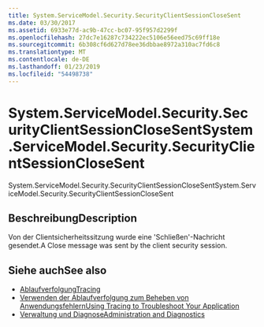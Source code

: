 ```yaml
---
title: System.ServiceModel.Security.SecurityClientSessionCloseSent
ms.date: 03/30/2017
ms.assetid: 6933e77d-ac9b-47cc-bc07-95f957d2299f
ms.openlocfilehash: 27dc7e16287c734222ec5106e56eed75c69ff18e
ms.sourcegitcommit: 6b308cf6d627d78ee36dbbae8972a310ac7fd6c8
ms.translationtype: MT
ms.contentlocale: de-DE
ms.lasthandoff: 01/23/2019
ms.locfileid: "54498738"
---
```

# <a name="systemservicemodelsecuritysecurityclientsessionclosesent"></a><span data-ttu-id="a2cba-102">System.ServiceModel.Security.SecurityClientSessionCloseSent</span><span class="sxs-lookup"><span data-stu-id="a2cba-102">System.ServiceModel.Security.SecurityClientSessionCloseSent</span></span>
<span data-ttu-id="a2cba-103">System.ServiceModel.Security.SecurityClientSessionCloseSent</span><span class="sxs-lookup"><span data-stu-id="a2cba-103">System.ServiceModel.Security.SecurityClientSessionCloseSent</span></span>  
  
## <a name="description"></a><span data-ttu-id="a2cba-104">Beschreibung</span><span class="sxs-lookup"><span data-stu-id="a2cba-104">Description</span></span>  
 <span data-ttu-id="a2cba-105">Von der Clientsicherheitssitzung wurde eine 'Schließen'-Nachricht gesendet.</span><span class="sxs-lookup"><span data-stu-id="a2cba-105">A Close message was sent by the client security session.</span></span>  
  
## <a name="see-also"></a><span data-ttu-id="a2cba-106">Siehe auch</span><span class="sxs-lookup"><span data-stu-id="a2cba-106">See also</span></span>
- [<span data-ttu-id="a2cba-107">Ablaufverfolgung</span><span class="sxs-lookup"><span data-stu-id="a2cba-107">Tracing</span></span>](../../../../../docs/framework/wcf/diagnostics/tracing/index.md)
- [<span data-ttu-id="a2cba-108">Verwenden der Ablaufverfolgung zum Beheben von Anwendungsfehlern</span><span class="sxs-lookup"><span data-stu-id="a2cba-108">Using Tracing to Troubleshoot Your Application</span></span>](../../../../../docs/framework/wcf/diagnostics/tracing/using-tracing-to-troubleshoot-your-application.md)
- [<span data-ttu-id="a2cba-109">Verwaltung und Diagnose</span><span class="sxs-lookup"><span data-stu-id="a2cba-109">Administration and Diagnostics</span></span>](../../../../../docs/framework/wcf/diagnostics/index.md)
